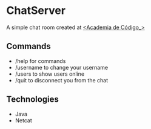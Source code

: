 # ChatServer
A simple chat room created at [<Academia de Código_>](https://www.academiadecodigo.org/>)

## Commands
- /help for commands
- /username to change your username
- /users to show users online
- /quit to disconnect you from the chat

## Technologies
  - Java
  - Netcat

